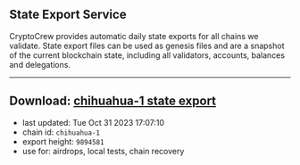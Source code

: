 ## State Export Service
CryptoCrew provides automatic daily state exports for all chains we validate. State export files can be used as genesis files and are a snapshot of the current blockchain state, including all validators, accounts, balances and delegations.

---
**Download: [chihuahua-1 state export](https://dl.ccvalidators.com/SERVICE/chihuahua/chihuahua-1_export_9894581.json)**
---

- last updated: Tue Oct 31 2023 17:07:10
- chain id: `chihuahua-1`
- export height: `9894581`
- use for: airdrops, local tests, chain recovery
